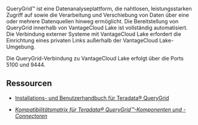 QueryGrid™ ist eine Datenanalyseplattform, die nahtlosen, leistungsstarken Zugriff auf sowie die Verarbeitung und Verschiebung von Daten über eine oder mehrere Datenquellen hinweg ermöglicht. Die Bereitstellung von QueryGrid innerhalb von VantageCloud Lake ist vollständig automatisiert. Die Verbindung externer Systeme mit VantageCloud Lake erfordert die Einrichtung eines privaten Links außerhalb der VantageCloud Lake-Umgebung.

Die QueryGrid-Verbindung zu VantageCloud Lake erfolgt über die Ports 5100 und 9444.

Ressourcen
----------

-   [Installations- und Benutzerhandbuch für Teradata® QueryGrid](https://docs.teradata.com/search/books?filters=prodname~%2522Teradata+QueryGrid%2522&sort=last_update)

-   [*Kompatibilitätsmatrix für Teradata® QueryGrid™-Komponenten und -Connectoren*](https://docs.teradata.com/access/sources/dita/map?dita:mapPath=wue1554808920847.ditamap)
